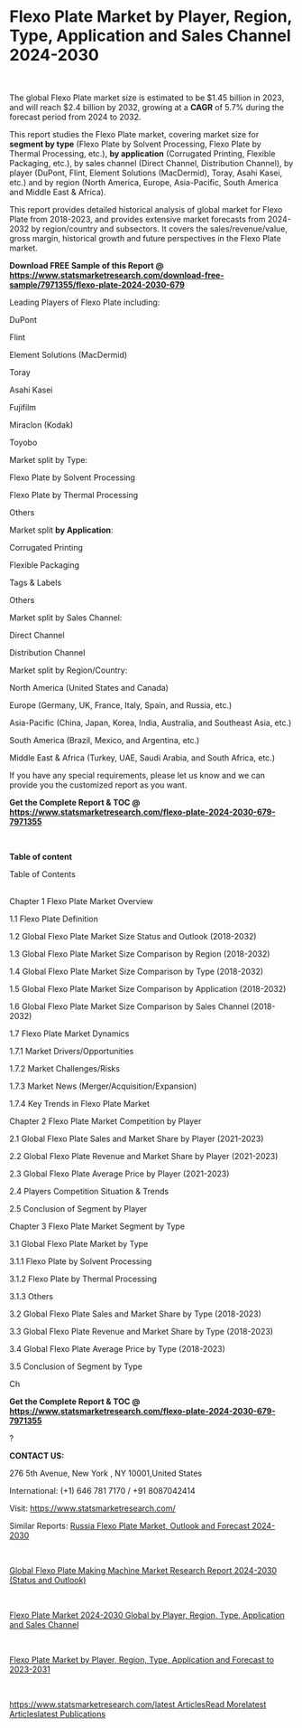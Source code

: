 <h1>Flexo Plate Market by Player, Region, Type, Application and Sales Channel 2024-2030</h1><br/><p>The global Flexo Plate market size is estimated to be $1.45 billion in 2023, and will reach $2.4 billion by 2032, growing at a <strong>CAGR</strong> of 5.7% during the forecast period from 2024 to 2032.</p>
 
 
 
 <p>This report studies the Flexo Plate market, covering market size for <strong>segment by type</strong> (Flexo Plate by Solvent Processing, Flexo Plate by Thermal Processing, etc.), <strong>by application</strong> (Corrugated Printing, Flexible Packaging, etc.), by sales channel (Direct Channel, Distribution Channel), by player (DuPont, Flint, Element Solutions (MacDermid), Toray, Asahi Kasei, etc.) and by region (North America, Europe, Asia-Pacific, South America and Middle East & Africa).</p>
 
 
 
 <p>This report provides detailed historical analysis of global market for Flexo Plate from 2018-2023, and provides extensive market forecasts from 2024-2032 by region/country and subsectors. It covers the sales/revenue/value, gross margin, historical growth and future perspectives in the Flexo Plate market.</p>
 
 
 
 <p><strong>Download FREE Sample of this Report @ <a href="https://www.statsmarketresearch.com/download-free-sample/7971355/flexo-plate-2024-2030-679">https://www.statsmarketresearch.com/download-free-sample/7971355/flexo-plate-2024-2030-679</a></strong></p>
 
 
 
 <p>Leading Players of Flexo Plate including:</p>
 
 
 
 <p>DuPont</p>
 
 
 
 <p>Flint</p>
 
 
 
 <p>Element Solutions (MacDermid)</p>
 
 
 
 <p>Toray</p>
 
 
 
 <p>Asahi Kasei</p>
 
 
 
 <p>Fujifilm</p>
 
 
 
 <p>Miraclon (Kodak)</p>
 
 
 
 <p>Toyobo</p>
 
 
 
 <p>Market split by Type:</p>
 
 
 
 <p>Flexo Plate by Solvent Processing</p>
 
 
 
 <p>Flexo Plate by Thermal Processing</p>
 
 
 
 <p>Others</p>
 
 
 
 <p>Market split <strong>by Application</strong>:</p>
 
 
 
 <p>Corrugated Printing</p>
 
 
 
 <p>Flexible Packaging</p>
 
 
 
 <p>Tags & Labels</p>
 
 
 
 <p>Others</p>
 
 
 
 <p>Market split by Sales Channel:</p>
 
 
 
 <p>Direct Channel</p>
 
 
 
 <p>Distribution Channel</p>
 
 
 
 <p>Market split by Region/Country:</p>
 
 
 
 <p>North America (United States and Canada)</p>
 
 
 
 <p>Europe (Germany, UK, France, Italy, Spain, and Russia, etc.)</p>
 
 
 
 <p>Asia-Pacific (China, Japan, Korea, India, Australia, and Southeast Asia, etc.)</p>
 
 
 
 <p>South America (Brazil, Mexico, and Argentina, etc.)</p>
 
 
 
 <p>Middle East & Africa (Turkey, UAE, Saudi Arabia, and South Africa, etc.)</p>
 
 
 
 <p>If you have any special requirements, please let us know and we can provide you the customized report as you want.</p>
 
 
 
 <div><b>Get the Complete Report & TOC @ <a href="https://www.statsmarketresearch.com/flexo-plate-2024-2030-679-7971355">https://www.statsmarketresearch.com/flexo-plate-2024-2030-679-7971355</a></b></div>
 
 
 
 <p><br />
 
 <b>Table of content</b></p>
 
 
 
 <p>Table of Contents<br />
 
 <br />
 
 Chapter 1 Flexo Plate Market Overview<br />
 
 1.1 Flexo Plate Definition<br />
 
 1.2 Global Flexo Plate Market Size Status and Outlook (2018-2032)<br />
 
 1.3 Global Flexo Plate Market Size Comparison by Region (2018-2032)<br />
 
 1.4 Global Flexo Plate Market Size Comparison by Type (2018-2032)<br />
 
 1.5 Global Flexo Plate Market Size Comparison by Application (2018-2032)<br />
 
 1.6 Global Flexo Plate Market Size Comparison by Sales Channel (2018-2032)<br />
 
 1.7 Flexo Plate Market Dynamics<br />
 
 1.7.1 Market Drivers/Opportunities<br />
 
 1.7.2 Market Challenges/Risks<br />
 
 1.7.3 Market News (Merger/Acquisition/Expansion)<br />
 
 1.7.4 Key Trends in Flexo Plate Market<br />
 
 Chapter 2 Flexo Plate Market Competition by Player<br />
 
 2.1 Global Flexo Plate Sales and Market Share by Player (2021-2023)<br />
 
 2.2 Global Flexo Plate Revenue and Market Share by Player (2021-2023)<br />
 
 2.3 Global Flexo Plate Average Price by Player (2021-2023)<br />
 
 2.4 Players Competition Situation & Trends<br />
 
 2.5 Conclusion of Segment by Player<br />
 
 Chapter 3 Flexo Plate Market Segment by Type<br />
 
 3.1 Global Flexo Plate Market by Type<br />
 
 3.1.1 Flexo Plate by Solvent Processing<br />
 
 3.1.2 Flexo Plate by Thermal Processing<br />
 
 3.1.3 Others<br />
 
 3.2 Global Flexo Plate Sales and Market Share by Type (2018-2023)<br />
 
 3.3 Global Flexo Plate Revenue and Market Share by Type (2018-2023)<br />
 
 3.4 Global Flexo Plate Average Price by Type (2018-2023)<br />
 
 3.5 Conclusion of Segment by Type<br />
 
 Ch</p>
 
 
 
 <div><b>Get the Complete Report & TOC @ <a href="https://www.statsmarketresearch.com/flexo-plate-2024-2030-679-7971355">https://www.statsmarketresearch.com/flexo-plate-2024-2030-679-7971355</a></b></div>
 
 
 
 <p>? </p>
 
 
 
 <p><b>CONTACT US:</b><br />
 
 276 5th Avenue, New York , NY 10001,United States<br />
 
 International: (+1) 646 781 7170 / +91 8087042414<br />
 
 Visit: <a href="https://www.statsmarketresearch.com/">https://www.statsmarketresearch.com/</a><br />
 
 Similar Reports: <a href="https://www.statsmarketresearch.com/flexo-plate-2024-2030-679-7971355">Russia Flexo Plate Market, Outlook and Forecast 2024-2030</a><br />
 
 <br />
 
 <a href="https://www.statsmarketresearch.com/flexo-plate-2024-2030-679-7971355">Global Flexo Plate Making Machine Market Research Report 2024-2030 (Status and Outlook)</a><br />
 
 <br />
 
 <a href="https://www.statsmarketresearch.com/flexo-plate-2024-2030-679-7971355">Flexo Plate Market 2024-2030 Global by Player, Region, Type, Application and Sales Channel</a><br />
 
 <br />
 
 <a href="https://www.statsmarketresearch.com/flexo-plate-2024-2030-679-7971355">Flexo Plate Market by Player, Region, Type, Application and Forecast to 2023-2031 </a><br />
 
 <br />
 
 <a href="https://gyeongbokgung.com">https://www.statsmarketresearch.com/</a><a href="https://hallyeomaritime.com">latest Articles</a><a href="https://jingwansa.com">Read More</a><a href="https://nguoiviet.jp/">latest Articles</a><a href="https://www.intelmarketresearch.com/">latest Publications</a></p>